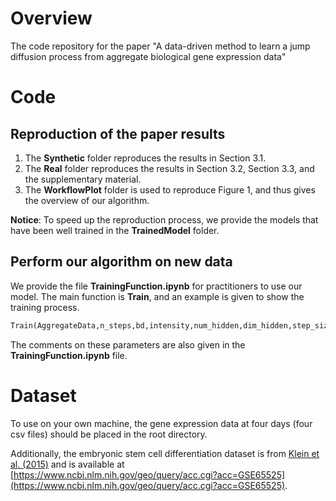 # Overview

The code  repository for the paper "A data-driven method to learn a jump diffusion process from aggregate biological gene expression data"

# Code 
## Reproduction of the paper results

1. The **Synthetic** folder reproduces the results in Section 3.1.
2. The **Real** folder reproduces the results in Section 3.2, Section 3.3, and the supplementary material.
3. The **WorkflowPlot** folder is used to reproduce Figure 1, and thus gives the overview of our algorithm.

**Notice**: To speed up the reproduction process,  we provide the models that have been well trained in the **TrainedModel** folder. 

## Perform our algorithm on new data
We provide the file **TrainingFunction.ipynb**  for practitioners to use our model.  The main function is **Train**, and an example is given to show the training process.

```python
Train(AggregateData,n_steps,bd,intensity,num_hidden,dim_hidden,step_size=0.05,n_epochs=30000,n_critic=4,lr=0.0001,Seed=80)
```

The comments on these parameters are also given in the **TrainingFunction.ipynb** file.

# Dataset
To use on your own machine, the gene expression data  at four days (four csv files) should be placed in the root directory.

Additionally, the embryonic stem cell differentiation dataset is from  [Klein et al. (2015)]( https://pubmed.ncbi.nlm.nih.gov/26000487/)  and is available at [https://www.ncbi.nlm.nih.gov/geo/query/acc.cgi?acc=GSE65525](https://www.ncbi.nlm.nih.gov/geo/query/acc.cgi?acc=GSE65525). 

